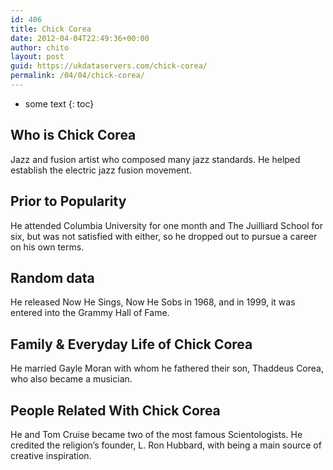 ```yaml
---
id: 406
title: Chick Corea
date: 2012-04-04T22:49:36+00:00
author: chito
layout: post
guid: https://ukdataservers.com/chick-corea/
permalink: /04/04/chick-corea/
---
```


* some text
{: toc}


## Who is  Chick Corea
                  
                  
                  
Jazz and fusion artist who composed many jazz standards. He helped establish the electric jazz fusion movement.
                  
                
                
                
## Prior to Popularity 
                  
                  
                  
He attended Columbia University for one month and The Juilliard School for six, but was not satisfied with either, so he dropped out to pursue a career on his own terms.
                  
                
                
                
## Random data 
                  
                  
                  
He released Now He Sings, Now He Sobs in 1968, and in 1999, it was entered into the Grammy Hall of Fame.
                  
                
                
                
## Family & Everyday Life of Chick Corea
                  
                  
                  
He married Gayle Moran with whom he fathered their son, Thaddeus Corea, who also became a musician.
                  
                
                
                
## People Related With  Chick Corea
                  
                  
                  
He and Tom Cruise became two of the most famous Scientologists. He credited the religion&#8217;s founder, L. Ron Hubbard, with being a main source of creative inspiration.
                  
                
              
            
          
          
          
    
    
  
